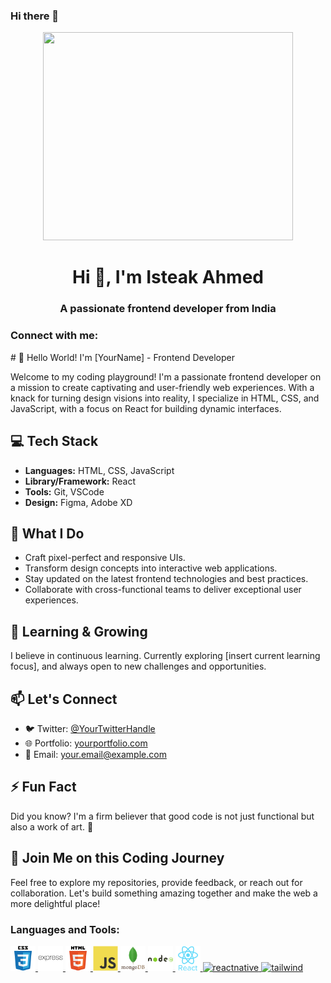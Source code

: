 ### Hi there 👋
<p align="center"><img src="https://user-images.githubusercontent.com/75971776/135149518-789bbe5c-ed66-43e5-9ad8-5627cef36933.png" height="333" width="400"></p>

<h1 align="center">Hi 👋, I'm Isteak Ahmed</h1>
<h3 align="center">A passionate frontend developer from India</h3>

<h3 align="left">Connect with me:</h3>
<p align="left">
</p>
# 👋 Hello World! I'm [YourName] - Frontend Developer

Welcome to my coding playground! I'm a passionate frontend developer on a mission to create captivating and user-friendly web experiences. With a knack for turning design visions into reality, I specialize in HTML, CSS, and JavaScript, with a focus on React for building dynamic interfaces.

## 💻 Tech Stack

- **Languages:** HTML, CSS, JavaScript
- **Library/Framework:** React
- **Tools:** Git, VSCode
- **Design:** Figma, Adobe XD

## 🚀 What I Do

- Craft pixel-perfect and responsive UIs.
- Transform design concepts into interactive web applications.
- Stay updated on the latest frontend technologies and best practices.
- Collaborate with cross-functional teams to deliver exceptional user experiences.

## 🌱 Learning & Growing

I believe in continuous learning. Currently exploring [insert current learning focus], and always open to new challenges and opportunities.

## 📫 Let's Connect

- 🐦 Twitter: [@YourTwitterHandle](https://twitter.com/YourTwitterHandle)
- 🌐 Portfolio: [yourportfolio.com](https://yourportfolio.com)
- 📧 Email: your.email@example.com

## ⚡ Fun Fact

Did you know? I'm a firm believer that good code is not just functional but also a work of art. 🎨

## 🚀 Join Me on this Coding Journey

Feel free to explore my repositories, provide feedback, or reach out for collaboration. Let's build something amazing together and make the web a more delightful place!


<h3 align="left">Languages and Tools:</h3>
<p align="left"> <a href="https://www.w3schools.com/css/" target="_blank" rel="noreferrer"> <img src="https://raw.githubusercontent.com/devicons/devicon/master/icons/css3/css3-original-wordmark.svg" alt="css3" width="40" height="40"/> </a> <a href="https://expressjs.com" target="_blank" rel="noreferrer"> <img src="https://raw.githubusercontent.com/devicons/devicon/master/icons/express/express-original-wordmark.svg" alt="express" width="40" height="40"/> </a> <a href="https://www.w3.org/html/" target="_blank" rel="noreferrer"> <img src="https://raw.githubusercontent.com/devicons/devicon/master/icons/html5/html5-original-wordmark.svg" alt="html5" width="40" height="40"/> </a> <a href="https://developer.mozilla.org/en-US/docs/Web/JavaScript" target="_blank" rel="noreferrer"> <img src="https://raw.githubusercontent.com/devicons/devicon/master/icons/javascript/javascript-original.svg" alt="javascript" width="40" height="40"/> </a> <a href="https://www.mongodb.com/" target="_blank" rel="noreferrer"> <img src="https://raw.githubusercontent.com/devicons/devicon/master/icons/mongodb/mongodb-original-wordmark.svg" alt="mongodb" width="40" height="40"/> </a> <a href="https://nodejs.org" target="_blank" rel="noreferrer"> <img src="https://raw.githubusercontent.com/devicons/devicon/master/icons/nodejs/nodejs-original-wordmark.svg" alt="nodejs" width="40" height="40"/> </a> <a href="https://reactjs.org/" target="_blank" rel="noreferrer"> <img src="https://raw.githubusercontent.com/devicons/devicon/master/icons/react/react-original-wordmark.svg" alt="react" width="40" height="40"/> </a> <a href="https://reactnative.dev/" target="_blank" rel="noreferrer"> <img src="https://reactnative.dev/img/header_logo.svg" alt="reactnative" width="40" height="40"/> </a> <a href="https://tailwindcss.com/" target="_blank" rel="noreferrer"> <img src="https://www.vectorlogo.zone/logos/tailwindcss/tailwindcss-icon.svg" alt="tailwind" width="40" height="40"/> </a> </p>


<!--
**isteak95/isteak95** is a ✨ _special_ ✨ repository because its `README.md` (this file) appears on your GitHub profile.

Here are some ideas to get you started:

- 🔭 I’m currently working on ...
- 🌱 I’m currently learning ...
- 👯 I’m looking to collaborate on ...
- 🤔 I’m looking for help with ...
- 💬 Ask me about ...
- 📫 How to reach me: ...
- 😄 Pronouns: ...
- ⚡ Fun fact: ...
-->
